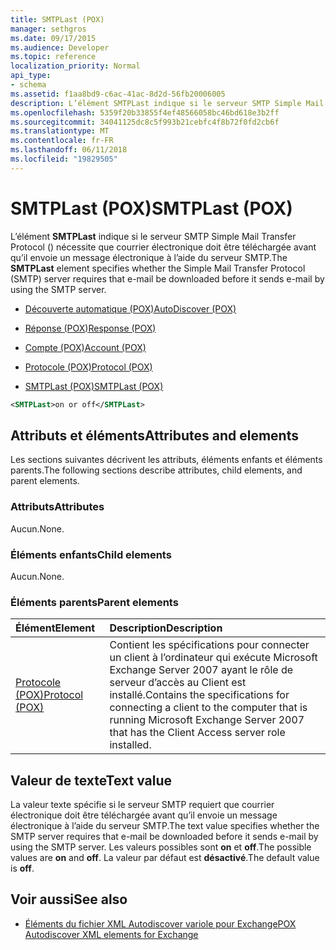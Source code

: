 ```yaml
---
title: SMTPLast (POX)
manager: sethgros
ms.date: 09/17/2015
ms.audience: Developer
ms.topic: reference
localization_priority: Normal
api_type:
- schema
ms.assetid: f1aa8bd9-c6ac-41ac-8d2d-56fb20006005
description: L’élément SMTPLast indique si le serveur SMTP Simple Mail Transfer Protocol () nécessite que courrier électronique doit être téléchargée avant qu’il envoie un message électronique à l’aide du serveur SMTP.
ms.openlocfilehash: 5359f20b33855f4ef48566058bc46bd618e3b2ff
ms.sourcegitcommit: 34041125dc8c5f993b21cebfc4f8b72f0fd2cb6f
ms.translationtype: MT
ms.contentlocale: fr-FR
ms.lasthandoff: 06/11/2018
ms.locfileid: "19829505"
---
```

# <a name="smtplast-pox"></a><span data-ttu-id="4bfcb-103">SMTPLast (POX)</span><span class="sxs-lookup"><span data-stu-id="4bfcb-103">SMTPLast (POX)</span></span>

<span data-ttu-id="4bfcb-104">L’élément **SMTPLast** indique si le serveur SMTP Simple Mail Transfer Protocol () nécessite que courrier électronique doit être téléchargée avant qu’il envoie un message électronique à l’aide du serveur SMTP.</span><span class="sxs-lookup"><span data-stu-id="4bfcb-104">The **SMTPLast** element specifies whether the Simple Mail Transfer Protocol (SMTP) server requires that e-mail be downloaded before it sends e-mail by using the SMTP server.</span></span> 
  
- [<span data-ttu-id="4bfcb-105">Découverte automatique (POX)</span><span class="sxs-lookup"><span data-stu-id="4bfcb-105">AutoDiscover (POX)</span></span>](autodiscover-pox.md)
  
- [<span data-ttu-id="4bfcb-106">Réponse (POX)</span><span class="sxs-lookup"><span data-stu-id="4bfcb-106">Response (POX)</span></span>](response-pox.md)
  
- [<span data-ttu-id="4bfcb-107">Compte (POX)</span><span class="sxs-lookup"><span data-stu-id="4bfcb-107">Account (POX)</span></span>](account-pox.md)
  
- [<span data-ttu-id="4bfcb-108">Protocole (POX)</span><span class="sxs-lookup"><span data-stu-id="4bfcb-108">Protocol (POX)</span></span>](protocol-pox.md)
  
- [<span data-ttu-id="4bfcb-109">SMTPLast (POX)</span><span class="sxs-lookup"><span data-stu-id="4bfcb-109">SMTPLast (POX)</span></span>](smtplast-pox.md)
  
```xml
<SMTPLast>on or off</SMTPLast>
```

## <a name="attributes-and-elements"></a><span data-ttu-id="4bfcb-110">Attributs et éléments</span><span class="sxs-lookup"><span data-stu-id="4bfcb-110">Attributes and elements</span></span>

<span data-ttu-id="4bfcb-111">Les sections suivantes décrivent les attributs, éléments enfants et éléments parents.</span><span class="sxs-lookup"><span data-stu-id="4bfcb-111">The following sections describe attributes, child elements, and parent elements.</span></span>
  
### <a name="attributes"></a><span data-ttu-id="4bfcb-112">Attributs</span><span class="sxs-lookup"><span data-stu-id="4bfcb-112">Attributes</span></span>

<span data-ttu-id="4bfcb-113">Aucun.</span><span class="sxs-lookup"><span data-stu-id="4bfcb-113">None.</span></span>
  
### <a name="child-elements"></a><span data-ttu-id="4bfcb-114">Éléments enfants</span><span class="sxs-lookup"><span data-stu-id="4bfcb-114">Child elements</span></span>

<span data-ttu-id="4bfcb-115">Aucun.</span><span class="sxs-lookup"><span data-stu-id="4bfcb-115">None.</span></span>
  
### <a name="parent-elements"></a><span data-ttu-id="4bfcb-116">Éléments parents</span><span class="sxs-lookup"><span data-stu-id="4bfcb-116">Parent elements</span></span>

|<span data-ttu-id="4bfcb-117">**Élément**</span><span class="sxs-lookup"><span data-stu-id="4bfcb-117">**Element**</span></span>|<span data-ttu-id="4bfcb-118">**Description**</span><span class="sxs-lookup"><span data-stu-id="4bfcb-118">**Description**</span></span>|
|:-----|:-----|
|[<span data-ttu-id="4bfcb-119">Protocole (POX)</span><span class="sxs-lookup"><span data-stu-id="4bfcb-119">Protocol (POX)</span></span>](protocol-pox.md) <br/> |<span data-ttu-id="4bfcb-120">Contient les spécifications pour connecter un client à l’ordinateur qui exécute Microsoft Exchange Server 2007 ayant le rôle de serveur d’accès au Client est installé.</span><span class="sxs-lookup"><span data-stu-id="4bfcb-120">Contains the specifications for connecting a client to the computer that is running Microsoft Exchange Server 2007 that has the Client Access server role installed.</span></span>  <br/> |
   
## <a name="text-value"></a><span data-ttu-id="4bfcb-121">Valeur de texte</span><span class="sxs-lookup"><span data-stu-id="4bfcb-121">Text value</span></span>

<span data-ttu-id="4bfcb-122">La valeur texte spécifie si le serveur SMTP requiert que courrier électronique doit être téléchargée avant qu’il envoie un message électronique à l’aide du serveur SMTP.</span><span class="sxs-lookup"><span data-stu-id="4bfcb-122">The text value specifies whether the SMTP server requires that e-mail be downloaded before it sends e-mail by using the SMTP server.</span></span> <span data-ttu-id="4bfcb-123">Les valeurs possibles sont **on** et **off**.</span><span class="sxs-lookup"><span data-stu-id="4bfcb-123">The possible values are **on** and **off**.</span></span> <span data-ttu-id="4bfcb-124">La valeur par défaut est **désactivé**.</span><span class="sxs-lookup"><span data-stu-id="4bfcb-124">The default value is **off**.</span></span>
  
## <a name="see-also"></a><span data-ttu-id="4bfcb-125">Voir aussi</span><span class="sxs-lookup"><span data-stu-id="4bfcb-125">See also</span></span>

- [<span data-ttu-id="4bfcb-126">Éléments du fichier XML Autodiscover variole pour Exchange</span><span class="sxs-lookup"><span data-stu-id="4bfcb-126">POX Autodiscover XML elements for Exchange</span></span>](pox-autodiscover-xml-elements-for-exchange.md)

